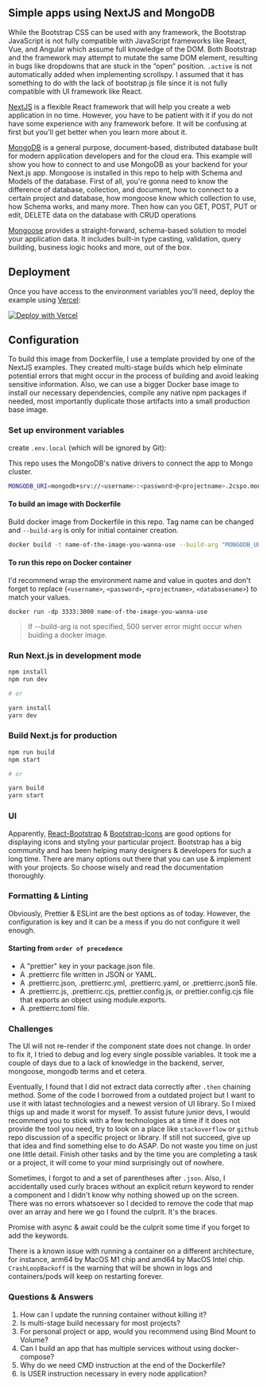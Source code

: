 ## Simple apps using NextJS and MongoDB

While the Bootstrap CSS can be used with any framework, the Bootstrap JavaScript is not fully compatible with JavaScript frameworks like React, Vue, and Angular which assume full knowledge of the DOM. Both Bootstrap and the framework may attempt to mutate the same DOM element, resulting in bugs like dropdowns that are stuck in the “open” position. `.active` is not automatically added when implementing scrollspy. I assumed that it has something to do with the lack of bootstrap.js file since it is not fully compatible with UI framework like React.

[NextJS](https://nextjs.org/) is a flexible React framework that will help you create a web application in no time. However, you have to be patient with it if you do not have some experience with any framework before. It will be confusing at first but you'll get better when you learn more about it.

[MongoDB](https://www.mongodb.com/) is a general purpose, document-based, distributed database built for modern application developers and for the cloud era. This example will show you how to connect to and use MongoDB as your backend for your Next.js app. Mongoose is installed in this repo to help with Schema and Models of the database. First of all, you're gonna need to know the difference of database, collection, and document, how to connect to a certain project and database, how mongoose know which collection to use, how Schema works, and many more. Then how can you GET, POST, PUT or edit, DELETE data on the database with CRUD operations

[Mongoose](https://mongoosejs.com/) provides a straight-forward, schema-based solution to model your application data. It includes built-in type casting, validation, query building, business logic hooks and more, out of the box.

## Deployment

Once you have access to the environment variables you'll need, deploy the example using [Vercel](https://vercel.com?utm_source=github&utm_medium=readme&utm_campaign=next-example):

[![Deploy with Vercel](https://vercel.com/button)](https://vercel.com/new/git/external?repository-url=https://github.com/vercel/next.js/tree/canary/examples/with-mongodb&project-name=with-mongodb&repository-name=with-mongodb&env=MONGODB_URI&envDescription=Required%20to%20connect%20the%20app%20with%20MongoDB)

## Configuration

To build this image from Dockerfile, I use a template provided by one of the NextJS examples. They created multi-stage builds which help eliminate potential errors that might occur in the process of building and avoid leaking sensitive information. Also, we can use a bigger Docker base image to install our necessary dependencies, compile any native npm packages if needed, most importantly duplicate those artifacts into a small production base image.

### Set up environment variables

create `.env.local` (which will be ignored by Git):

This repo uses the MongoDB's native drivers to connect the app to Mongo cluster.

```bash
MONGODB_URI=mongodb+srv://<username>:<password>@<projectname>.2cspo.mongodb.net/<databasename>?retryWrites=true&w=majority
```

#### To build an image with Dockerfile

Build docker image from Dockerfile in this repo. Tag name can be changed and `--build-arg` is only for initial container creation.

```bash
docker build -t name-of-the-image-you-wanna-use --build-arg "MONGODB_URI=mongodb+srv://<username>:<password>@<projectname>.2cspo.mongodb.net/<databasename>?retryWrites=true&w=majority" .
```

#### To run this repo on Docker container

I'd recommend wrap the environment name and value in quotes and don't forget to replace (`<username>`, `<password>`, `<projectname>`, `<databasename>`) to match your values. 

```base
docker run -dp 3333:3000 name-of-the-image-you-wanna-use
```

> If --build-arg is not specified, 500 server error might occur when buiding a docker image.

### Run Next.js in development mode

```bash
npm install
npm run dev

# or

yarn install
yarn dev
```

### Build Next.js for production

```bash
npm run build
npm start

# or

yarn build
yarn start
```

### UI

Apparently, [React-Bootstrap](https://react-bootstrap.github.io/) & [Bootstrap-Icons](https://icons.getbootstrap.com/) are good options for displaying icons and styling your particular project. Bootstrap has a big community and has been helping many designers & developers for such a long time. There are many options out there that you can use & implement with your projects. So choose wisely and read the documentation thoroughly.

### Formatting & Linting

Obviously, Prettier & ESLint are the best options as of today. However, the configuration is key and it can be a mess if you do not configure it well enough.

#### Starting from `order of precedence`

- A "prettier" key in your package.json file.
- A .prettierrc file written in JSON or YAML.
- A .prettierrc.json, .prettierrc.yml, .prettierrc.yaml, or .prettierrc.json5 file.
- A .prettierrc.js, .prettierrc.cjs, prettier.config.js, or prettier.config.cjs file that exports an object using module.exports.
- A .prettierrc.toml file.

### Challenges

The UI will not re-render if the component state does not change. In order to fix it, I tried to debug and log every single possible variables. It took me a couple of days due to a lack of knowledge in the backend, server, mongoose, mongodb terms and et cetera.

Eventually, I found that I did not extract data correctly after `.then` chaining method. Some of the code I borrowed from a outdated project but I want to use it with latast technologies and a newest version of UI library. So I mixed thigs up and made it worst for myself. To assist future junior devs, I would recommend you to stick with a few technologies at a time if it does not provide the tool you need, try to look on a place like `stackoverflow` or `github` repo discussion of a specific project or library. If still not succeed, give up that idea and find something else to do ASAP. Do not waste you time on just one little detail. Finish other tasks and by the time you are completing a task or a project, it will come to your mind surprisingly out of nowhere.

Sometimes, I forgot to and a set of parentheses after `.json`. Also, I accidentally used curly braces without an explicit return keyword to render a component and I didn't know why nothing showed up on the screen. There was no errors whatsoever so I decided to remove the code that map over an array and here we go I found the culprit. It's the braces.

Promise with async & await could be the culprit some time if you forget to add the keywords.

There is a known issue with running a container on a different architecture, for instance, arm64 by MacOS M1 chip and amd64 by MacOS Intel chip. `CrashLoopBackoff` is the warning that will be shown in logs and containers/pods will keep on restarting forever.

### Questions & Answers

1. How can I update the running container without killing it?
2. Is multi-stage build necessary for most projects?
3. For personal project or app, would you recommend using Bind Mount to Volume?
4. Can I build an app that has multiple services without using docker-compose?
5. Why do we need CMD instruction at the end of the Dockerfile?
6. Is USER instruction necessary in every node application?
